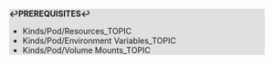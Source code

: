 <div style="margin:2em; background-color: #e0e0e0;">

<strong>↩PREREQUISITES↩</strong>

 * Kinds/Pod/Resources_TOPIC
 * Kinds/Pod/Environment Variables_TOPIC
 * Kinds/Pod/Volume Mounts_TOPIC

</div>

